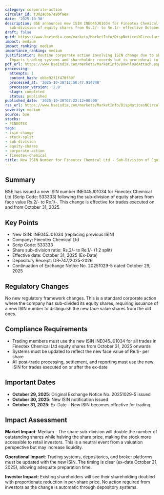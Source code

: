 ```yaml
---
category: corporate-action
circular_id: f382a0b67a9bfaea
date: '2025-10-30'
description: BSE announces new ISIN INE045J01034 for Fineotex Chemical Ltd following
  sub-division of equity shares from Rs.2/- to Re.1/- effective October 31, 2025.
draft: false
guid: https://www.bseindia.com/markets/MarketInfo/DispNoticesNCirculars.aspx?Noticeid={D9B29C13-D9B8-47E2-AF69-CBABB3F7C0A7}&noticeno=20251030-3&dt=10/30/2025&icount=3&totcount=26&flag=0
impact: medium
impact_ranking: medium
importance_ranking: medium
justification: Routine corporate action involving ISIN change due to share sub-division.
  Impacts trading systems and shareholder records but is procedural in nature.
pdf_url: https://www.bseindia.com/markets/MarketInfo/DownloadAttach.aspx?id=20251030-3&attachedId=
processing:
  attempts: 1
  content_hash: ebbe92f1f470f80f
  processed_at: '2025-10-30T12:50:47.914748'
  processor_version: '2.0'
  stage: completed
  status: published
published_date: '2025-10-30T07:22:12+00:00'
rss_url: https://www.bseindia.com/markets/MarketInfo/DispNoticesNCirculars.aspx?Noticeid={D9B29C13-D9B8-47E2-AF69-CBABB3F7C0A7}&noticeno=20251030-3&dt=10/30/2025&icount=3&totcount=26&flag=0
severity: medium
source: bse
stocks:
- FINEOTEX
tags:
- isin-change
- stock-split
- sub-division
- equity-shares
- corporate-action
- fineotex-chemical
title: New ISIN Number for Fineotex Chemical Ltd - Sub-Division of Equity Shares
---
```


## Summary

BSE has issued a new ISIN number INE045J01034 for Fineotex Chemical Ltd (Scrip Code: 533333) following the sub-division of equity shares from face value Rs.2/- to Re.1/-. This change is effective for trades executed on and from October 31, 2025.

## Key Points

- New ISIN: INE045J01034 (replacing previous ISIN)
- Company: Fineotex Chemical Ltd
- Scrip Code: 533333
- Share sub-division ratio: Rs.2/- to Re.1/- (1:2 split)
- Effective date: October 31, 2025 (Ex-Date)
- Depository Receipt: DR-747/2025-2026
- Continuation of Exchange Notice No. 20251029-5 dated October 29, 2025

## Regulatory Changes

No new regulatory framework changes. This is a standard corporate action where the company has sub-divided its equity shares, requiring issuance of a new ISIN number to distinguish the new face value shares from the old ones.

## Compliance Requirements

- Trading members must use the new ISIN INE045J01034 for all trades in Fineotex Chemical Ltd equity shares from October 31, 2025 onwards
- Systems must be updated to reflect the new face value of Re.1/- per share
- All post-trade processing, settlement, and reporting must use the new ISIN for trades executed on or after the ex-date

## Important Dates

- **October 29, 2025**: Original Exchange Notice No. 20251029-5 issued
- **October 30, 2025**: New ISIN notification issued
- **October 31, 2025**: Ex-Date - New ISIN becomes effective for trading

## Impact Assessment

**Market Impact**: Medium - The share sub-division will double the number of outstanding shares while halving the share price, making the stock more accessible to retail investors. This is a neutral event from a valuation perspective but may increase liquidity.

**Operational Impact**: Trading systems, depositories, and broker platforms must be updated with the new ISIN. The timing is clear (ex-date October 31, 2025), allowing adequate preparation time.

**Investor Impact**: Existing shareholders will see their shareholding doubled with proportionate reduction in per-share price. No action required from investors as the change is automatic through depository systems.